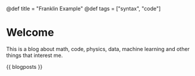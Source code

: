 @def title = "Franklin Example"
@def tags = ["syntax", "code"]

# Welcome

This is a blog about math, code, physics, data, machine learning and other things that interest me.

{{ blogposts }}


